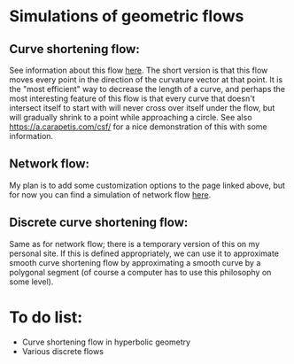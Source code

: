 # Simulations of geometric flows

## Curve shortening flow:
See information about this flow [here](https://en.wikipedia.org/wiki/Curve-shortening_flow).
The short version is that this flow moves every point in the direction of the curvature vector at that point.
It is the "most efficient" way to decrease the length of a curve, and perhaps the most interesting feature of this flow is that every curve that doesn't intersect itself to start with will never cross over itself under the flow, but will gradually shrink to a point while approaching a circle.
See also https://a.carapetis.com/csf/ for a nice demonstration of this with some information.

## Network flow:
My plan is to add some customization options to the page linked above, but for now you can find a simulation of network flow [here](https://stevenbuchanan.net/cool-stuff/).

## Discrete curve shortening flow:
Same as for network flow; there is a temporary version of this on my personal site.
If this is defined appropriately, we can use it to approximate smooth curve shortening flow by approximating a smooth curve by a polygonal segment (of course a computer has to use this philosophy on some level).

# To do list:
- Curve shortening flow in hyperbolic geometry
- Various discrete flows

